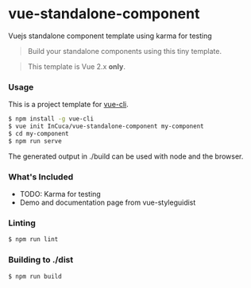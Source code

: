 # vue-standalone-component
Vuejs standalone component template using karma for testing

> Build your standalone components using this tiny template.

> This template is Vue 2.x **only**.

### Usage

This is a project template for [vue-cli](https://github.com/vuejs/vue-cli).

``` bash
$ npm install -g vue-cli
$ vue init InCuca/vue-standalone-component my-component
$ cd my-component
$ npm run serve
```

The generated output in ./build can be used with node and the browser.

### What's Included

- TODO: Karma for testing
- Demo and documentation page from vue-styleguidist

### Linting

``` bash
$ npm run lint
```

### Building to ./dist

``` bash
$ npm run build
```
